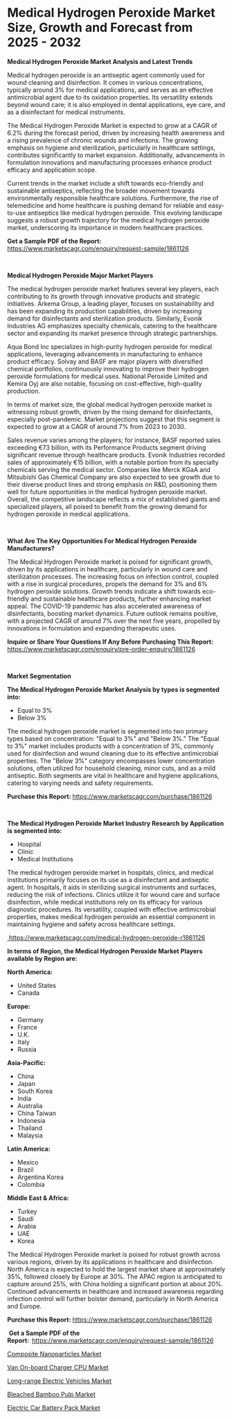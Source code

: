 <p><h1>Medical Hydrogen Peroxide Market Size, Growth and Forecast from 2025 - 2032</h1></p><p><strong>Medical Hydrogen Peroxide Market Analysis and Latest Trends</strong></p>
<p><p>Medical hydrogen peroxide is an antiseptic agent commonly used for wound cleaning and disinfection. It comes in various concentrations, typically around 3% for medical applications, and serves as an effective antimicrobial agent due to its oxidation properties. Its versatility extends beyond wound care; it is also employed in dental applications, eye care, and as a disinfectant for medical instruments.</p><p>The Medical Hydrogen Peroxide Market is expected to grow at a CAGR of 6.2% during the forecast period, driven by increasing health awareness and a rising prevalence of chronic wounds and infections. The growing emphasis on hygiene and sterilization, particularly in healthcare settings, contributes significantly to market expansion. Additionally, advancements in formulation innovations and manufacturing processes enhance product efficacy and application scope.</p><p>Current trends in the market include a shift towards eco-friendly and sustainable antiseptics, reflecting the broader movement towards environmentally responsible healthcare solutions. Furthermore, the rise of telemedicine and home healthcare is pushing demand for reliable and easy-to-use antiseptics like medical hydrogen peroxide. This evolving landscape suggests a robust growth trajectory for the medical hydrogen peroxide market, underscoring its importance in modern healthcare practices.</p></p>
<p><strong>Get a Sample PDF of the Report:&nbsp;</strong> <a href="https://www.marketscagr.com/enquiry/request-sample/1861126?utm_campaign=1920&utm_medium=2&utm_source=Github&utm_content=ia&utm_term=31012025&utm_id=medical-hydrogen-peroxide">https://www.marketscagr.com/enquiry/request-sample/1861126</a></p>
<p>&nbsp;</p>
<p><strong>Medical Hydrogen Peroxide Major Market Players</strong></p>
<p><p>The medical hydrogen peroxide market features several key players, each contributing to its growth through innovative products and strategic initiatives. Arkema Group, a leading player, focuses on sustainability and has been expanding its production capabilities, driven by increasing demand for disinfectants and sterilization products. Similarly, Evonik Industries AG emphasizes specialty chemicals, catering to the healthcare sector and expanding its market presence through strategic partnerships.</p><p>Aqua Bond Inc specializes in high-purity hydrogen peroxide for medical applications, leveraging advancements in manufacturing to enhance product efficacy. Solvay and BASF are major players with diversified chemical portfolios, continuously innovating to improve their hydrogen peroxide formulations for medical uses. National Peroxide Limited and Kemira Oyj are also notable, focusing on cost-effective, high-quality production.</p><p>In terms of market size, the global medical hydrogen peroxide market is witnessing robust growth, driven by the rising demand for disinfectants, especially post-pandemic. Market projections suggest that this segment is expected to grow at a CAGR of around 7% from 2023 to 2030.</p><p>Sales revenue varies among the players; for instance, BASF reported sales exceeding €73 billion, with its Performance Products segment driving significant revenue through healthcare products. Evonik Industries recorded sales of approximately €15 billion, with a notable portion from its specialty chemicals serving the medical sector. Companies like Merck KGaA and Mitsubishi Gas Chemical Company are also expected to see growth due to their diverse product lines and strong emphasis on R&D, positioning them well for future opportunities in the medical hydrogen peroxide market. Overall, the competitive landscape reflects a mix of established giants and specialized players, all poised to benefit from the growing demand for hydrogen peroxide in medical applications.</p></p>
<p>&nbsp;</p>
<p><strong>What Are The Key Opportunities For Medical Hydrogen Peroxide Manufacturers?</strong></p>
<p><p>The Medical Hydrogen Peroxide market is poised for significant growth, driven by its applications in healthcare, particularly in wound care and sterilization processes. The increasing focus on infection control, coupled with a rise in surgical procedures, propels the demand for 3% and 6% hydrogen peroxide solutions. Growth trends indicate a shift towards eco-friendly and sustainable healthcare products, further enhancing market appeal. The COVID-19 pandemic has also accelerated awareness of disinfectants, boosting market dynamics. Future outlook remains positive, with a projected CAGR of around 7% over the next five years, propelled by innovations in formulation and expanding therapeutic uses.</p></p>
<p><strong>Inquire or Share Your Questions If Any Before Purchasing This Report:</strong> <a href="https://www.marketscagr.com/enquiry/pre-order-enquiry/1861126?utm_campaign=1920&utm_medium=2&utm_source=Github&utm_content=ia&utm_term=31012025&utm_id=medical-hydrogen-peroxide">https://www.marketscagr.com/enquiry/pre-order-enquiry/1861126</a></p>
<p>&nbsp;</p>
<p><strong>Market Segmentation</strong></p>
<p><strong>The Medical Hydrogen Peroxide Market Analysis by types is segmented into:</strong></p>
<p><ul><li>Equal to 3%</li><li>Below 3%</li></ul></p>
<p><p>The medical hydrogen peroxide market is segmented into two primary types based on concentration: "Equal to 3%" and "Below 3%." The "Equal to 3%" market includes products with a concentration of 3%, commonly used for disinfection and wound cleaning due to its effective antimicrobial properties. The "Below 3%" category encompasses lower concentration solutions, often utilized for household cleaning, minor cuts, and as a mild antiseptic. Both segments are vital in healthcare and hygiene applications, catering to varying needs and safety requirements.</p></p>
<p><strong>Purchase this Report:&nbsp;</strong><a href="https://www.marketscagr.com/purchase/1861126?utm_campaign=1920&utm_medium=2&utm_source=Github&utm_content=ia&utm_term=31012025&utm_id=medical-hydrogen-peroxide">https://www.marketscagr.com/purchase/1861126</a></p>
<p>&nbsp;</p>
<p><strong>The Medical Hydrogen Peroxide Market Industry Research by Application is segmented into:</strong></p>
<p><ul><li>Hospital</li><li>Clinic</li><li>Medical Institutions</li></ul></p>
<p><p>The medical hydrogen peroxide market in hospitals, clinics, and medical institutions primarily focuses on its use as a disinfectant and antiseptic agent. In hospitals, it aids in sterilizing surgical instruments and surfaces, reducing the risk of infections. Clinics utilize it for wound care and surface disinfection, while medical institutions rely on its efficacy for various diagnostic procedures. Its versatility, coupled with effective antimicrobial properties, makes medical hydrogen peroxide an essential component in maintaining hygiene and safety across healthcare settings.</p></p>
<p><a href="https://www.marketscagr.com/medical-hydrogen-peroxide-r1861126?utm_campaign=1920&utm_medium=2&utm_source=Github&utm_content=ia&utm_term=31012025&utm_id=medical-hydrogen-peroxide">&nbsp;https://www.marketscagr.com/medical-hydrogen-peroxide-r1861126</a></p>
<p><strong>In terms of Region, the Medical Hydrogen Peroxide Market Players available by Region are:</strong></p>
<p>
    <p> <strong> North America: </strong>
        <ul>
            <li>United States</li>
            <li>Canada</li>
        </ul>
        </p> 
    <p> <strong> Europe: </strong>
        <ul>
            <li>Germany</li>
            <li>France</li>
            <li>U.K.</li>
            <li>Italy</li>
            <li>Russia</li>
        </ul>
        </p> 
    <p> <strong> Asia-Pacific: </strong>
        <ul>
            <li>China</li>
            <li>Japan</li>
            <li>South Korea</li>
            <li>India</li>
            <li>Australia</li>
            <li>China Taiwan</li>
            <li>Indonesia</li>
            <li>Thailand</li>
            <li>Malaysia</li>
        </ul>
        </p> 
    <p> <strong> Latin America: </strong>
        <ul>
            <li>Mexico</li>
            <li>Brazil</li>
            <li>Argentina Korea</li>
            <li>Colombia</li>
        </ul>
        </p> 
    <p> <strong> Middle East & Africa: </strong>
        <ul>
            <li>Turkey</li>
            <li>Saudi</li>
            <li>Arabia</li>
            <li>UAE</li>
            <li>Korea</li>
        </ul>
    </p>
    </p>
<p><p>The Medical Hydrogen Peroxide market is poised for robust growth across various regions, driven by its applications in healthcare and disinfection. North America is expected to hold the largest market share at approximately 35%, followed closely by Europe at 30%. The APAC region is anticipated to capture around 25%, with China holding a significant portion at about 20%. Continued advancements in healthcare and increased awareness regarding infection control will further bolster demand, particularly in North America and Europe.</p></p>
<p><strong>Purchase this Report: </strong><a href="https://www.marketscagr.com/purchase/1861126?utm_campaign=1920&utm_medium=2&utm_source=Github&utm_content=ia&utm_term=31012025&utm_id=medical-hydrogen-peroxide">https://www.marketscagr.com/purchase/1861126</a></p>
<p>&nbsp;<strong>Get a Sample PDF of the Report:&nbsp;&nbsp;</strong><a href="https://www.marketscagr.com/enquiry/request-sample/1861126?utm_campaign=1920&utm_medium=2&utm_source=Github&utm_content=ia&utm_term=31012025&utm_id=medical-hydrogen-peroxide">https://www.marketscagr.com/enquiry/request-sample/1861126</a></p>
<p><strong></strong></p>
<p><p><a href="https://github.com/JakirUddin511/Market-Research-Report-List-1/blob/main/composite-nanoparticles-market.md?utm_campaign=1920&utm_medium=2&utm_source=Github&utm_content=ia&utm_term=31012025&utm_id=medical-hydrogen-peroxide">Composite Nanoparticles Market</a></p><p><a href="https://www.linkedin.com/pulse/regional-development-deployment-revenue-growth-van-on-board-ohnle?utm_campaign=1920&utm_medium=2&utm_source=Github&utm_content=ia&utm_term=31012025&utm_id=medical-hydrogen-peroxide">Van On-board Charger CPU Market</a></p><p><a href="https://www.linkedin.com/pulse/immense-growth-long-range-electric-vehicles-market-projected-xtrmc?utm_campaign=1920&utm_medium=2&utm_source=Github&utm_content=ia&utm_term=31012025&utm_id=medical-hydrogen-peroxide">Long-range Electric Vehicles Market</a></p><p><a href="https://github.com/ChiragRP21/Market-Research-Report-List-7/blob/main/bleached-bamboo-pulp-market.md?utm_campaign=1920&utm_medium=2&utm_source=Github&utm_content=ia&utm_term=31012025&utm_id=medical-hydrogen-peroxide">Bleached Bamboo Pulp Market</a></p><p><a href="https://www.linkedin.com/pulse/future-trends-electric-car-battery-pack-market-2025-2032-1tcif?utm_campaign=1920&utm_medium=2&utm_source=Github&utm_content=ia&utm_term=31012025&utm_id=medical-hydrogen-peroxide">Electric Car Battery Pack Market</a></p></p>